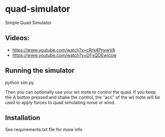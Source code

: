 quad-simulator
==============

Simple Quad Simulator


Videos:
-------

 * https://www.youtube.com/watch?v=cRrk4PnvwVA
 * https://www.youtube.com/watch?v=DFxQDEwIcsw


Running the simulator
---------------------

python sim.py

Then you can optionally use your wii mote to control the quad.
If you keep the A button pressed and shake the control, the "acc" of the wii mote will be used to apply forces to quad simulating noise or wind.

Installation
------------

See requirements.txt file for more info
